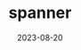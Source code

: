 ---
title: spanner
date: 2023-08-20
categories:
  - distributed system
tags:
  - database
  - distributed system
# sticky: 1
---